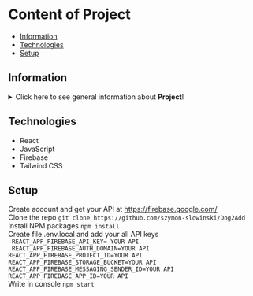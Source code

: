 # Content of Project
* [Information](#information)
* [Technologies](#technologies)
* [Setup](#setup)


## Information
<details>
<summary>Click here to see general information about <b>Project</b>!</summary>
<b>Dog2Add</b>. It's a website application dedicated to people who want to adopt a dog. Inside the application, the User can find his dream pet to adopt. In addition, the logged-in user can also post an advertisement for adoption. He can share information and insights with others in the social media section. Users can react to shared posts by giving "dogs" and leaving comments.
</details>

## Technologies
<ul>
<li>React</li>
<li>JavaScript</li>
<li>Firebase</li>
<li>Tailwind CSS</li>
</ul>

## Setup
Create account and get your API at https://firebase.google.com/ <br/>
Clone the repo
```git clone https://github.com/szymon-slowinski/Dog2Add```
Install NPM packages ```npm install```<br/>
Create file .env.local and add your all API keys <br/> ``` REACT_APP_FIREBASE_API_KEY= YOUR API```<br/>
 ``` REACT_APP_FIREBASE_AUTH_DOMAIN=YOUR API```<br/>
 ```REACT_APP_FIREBASE_PROJECT_ID=YOUR API```<br/>
 ```REACT_APP_FIREBASE_STORAGE_BUCKET=YOUR API```<br/>
 ```REACT_APP_FIREBASE_MESSAGING_SENDER_ID=YOUR API```<br/>
 ```REACT_APP_FIREBASE_APP_ID=YOUR API```<br/>
Write in console ```npm start```
